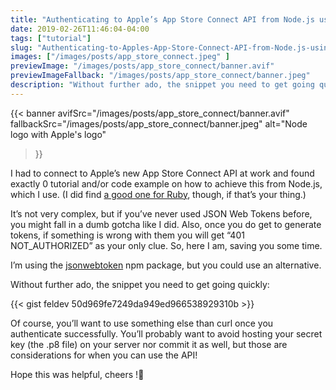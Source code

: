 ```yaml
---
title: "Authenticating to Apple’s App Store Connect API from Node.js using JWT"
date: 2019-02-26T11:46:04-04:00
tags: ["tutorial"]
slug: "Authenticating-to-Apples-App-Store-Connect-API-from-Node.js-using-JWT"
images: ["/images/posts/app_store_connect.jpeg" ]
previewImage: "/images/posts/app_store_connect/banner.avif"
previewImageFallback: "/images/posts/app_store_connect/banner.jpeg"
description: "Without further ado, the snippet you need to get going quickly:"
---
```


{{< banner
    avifSrc="/images/posts/app_store_connect/banner.avif" 
    fallbackSrc="/images/posts/app_store_connect/banner.jpeg"
    alt="Node logo with Apple's logo"
>}}

I had to connect to Apple’s new App Store Connect API at work and found exactly 0 tutorial and/or code example on how to achieve this from Node.js, which I use. (I did find [a good one for Ruby](https://shashikantjagtap.net/wwdc18-a-basic-guide-to-app-store-connect-api/), though, if that’s your thing.) 

It’s not very complex, but if you’ve never used JSON Web Tokens before, you might fall in a dumb gotcha like I did. Also, once you do get to generate tokens, if something is wrong with them you will get “401 NOT_AUTHORIZED” as your only clue. So, here I am, saving you some time.

I’m using the [jsonwebtoken](https://www.npmjs.com/package/jsonwebtoken) npm package, but you could use an alternative.

Without further ado, the snippet you need to get going quickly:

{{< gist feldev 50d969fe7249da949ed966538929310b >}}

Of course, you’ll want to use something else than curl once you authenticate successfully. You’ll probably want to avoid hosting your secret key (the .p8 file) on your server nor commit it as well, but those are considerations for when you can use the API!

Hope this was helpful, cheers !🍻
